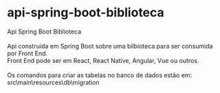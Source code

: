 # api-spring-boot-biblioteca
Api Spring Boot Biblioteca <br>
<br>
Api construida em Spring Boot sobre uma bilbioteca para ser consumida por Front End.<br>
Front End pode ser em React, React Native, Angular, Vue ou outros.<br>
<br>
Os comandos para criar as tabelas no banco de dados estão em: src\main\resources\db\migration

